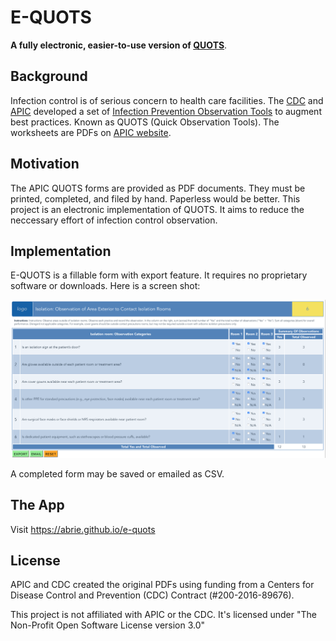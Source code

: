 # E-QUOTS
**A fully electronic, easier-to-use version of [QUOTS](https://ipcobservationtools.site.apic.org/observation-tools-library/)**.

## Background
Infection control is of serious concern to health care facilities. The [CDC](https://cdc.gov) and [APIC](http://https://www.apic.org) developed a set of [Infection Prevention Observation Tools](http://ipcobservationtools.site.apic.org) to augment best practices. Known as QUOTS (Quick Observation Tools). The worksheets are PDFs on [APIC website](https://ipcobservationtools.site.apic.org/observation-tools-library/).

## Motivation
The APIC QUOTS forms are provided as PDF documents. They must be printed, completed, and filed by hand. Paperless would be better. This project is an electronic implementation of QUOTS. It aims to reduce the neccessary effort of infection control observation.

## Implementation
E-QUOTS is a fillable form with export feature. It requires no proprietary software or downloads. Here is a screen shot:

![](https://github.com/abrie/e-quots/blob/master/screenshot.png)

A completed form may be saved or emailed as CSV.

## The App
Visit https://abrie.github.io/e-quots

## License
APIC and CDC created the original PDFs using funding from a Centers for Disease Control and Prevention (CDC) Contract (#200-2016-89676).

This project is not affiliated with APIC or the CDC. It's licensed under "The Non-Profit Open Software License version 3.0"
